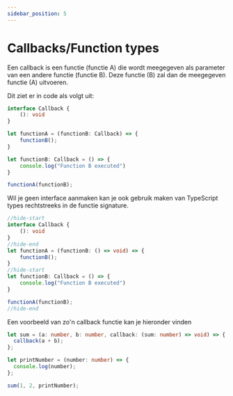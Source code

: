 ```yaml
---
sidebar_position: 5
---
```


# Callbacks/Function types

Een callback is een functie (functie A) die wordt meegegeven als parameter van een andere functie (functie B). Deze functie (B) zal dan de meegegeven functie (A) uitvoeren.

Dit ziet er in code als volgt uit:

```typescript codesandbox={"template": "typescript", "filename": "index.ts" }
interface Callback {
    (): void
}

let functionA = (functionB: Callback) => {
    functionB();
}

let functionB: Callback = () => {
    console.log("Function B executed")
}

functionA(functionB);
```

Wil je geen interface aanmaken kan je ook gebruik maken van TypeScript types rechtstreeks in de functie signature.

```typescript codesandbox={"template": "typescript", "filename": "index.ts" }
//hide-start
interface Callback {
    (): void
}
//hide-end
let functionA = (functionB: () => void) => {
    functionB();
}
//hide-start
let functionB: Callback = () => {
    console.log("Function B executed")
}

functionA(functionB);
//hide-end
```

Een voorbeeld van zo'n callback functie kan je hieronder vinden

```typescript codesandbox={"template": "typescript", "filename": "index.ts" }
let sum = (a: number, b: number, callback: (sum: number) => void) => {
  callback(a + b);
};

let printNumber = (number: number) => {
  console.log(number);
};

sum(1, 2, printNumber);
```